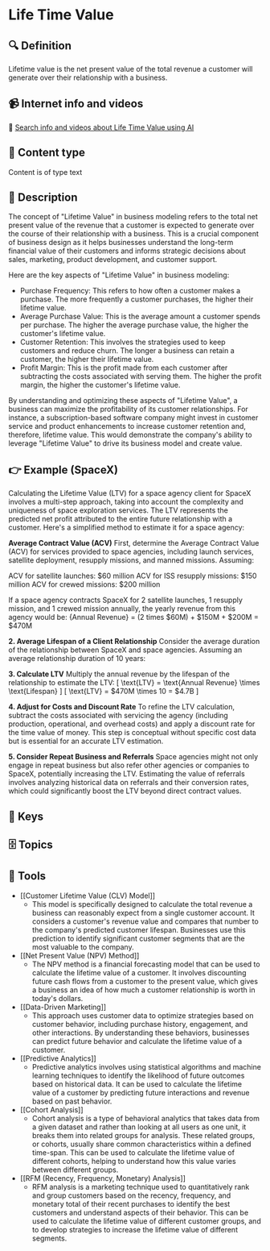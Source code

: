
# Life Time Value


## 🔍 Definition
Lifetime value is the net present value of the total revenue a customer will generate over their relationship with a business.


## 📹 Internet info and videos
🤖 [Search info and videos about Life Time Value using AI](https://www.perplexity.ai/search?q=videos+about+Life+Time+Value:+Lifetime+value+is+the+net+present+value+of+the+total+revenue+a+customer+will+generate+over+their+relationship+with+a+business.
)

## 📰 Content type 
Content is of type text

## 📖 Description
The concept of "Lifetime Value" in business modeling refers to the total net present value of the revenue that a customer is expected to generate over the course of their relationship with a business. This is a crucial component of business design as it helps businesses understand the long-term financial value of their customers and informs strategic decisions about sales, marketing, product development, and customer support.

Here are the key aspects of "Lifetime Value" in business modeling:

- Purchase Frequency: This refers to how often a customer makes a purchase. The more frequently a customer purchases, the higher their lifetime value.
- Average Purchase Value: This is the average amount a customer spends per purchase. The higher the average purchase value, the higher the customer's lifetime value.
- Customer Retention: This involves the strategies used to keep customers and reduce churn. The longer a business can retain a customer, the higher their lifetime value.
- Profit Margin: This is the profit made from each customer after subtracting the costs associated with serving them. The higher the profit margin, the higher the customer's lifetime value.

By understanding and optimizing these aspects of "Lifetime Value", a business can maximize the profitability of its customer relationships. For instance, a subscription-based software company might invest in customer service and product enhancements to increase customer retention and, therefore, lifetime value. This would demonstrate the company's ability to leverage "Lifetime Value" to drive its business model and create value.

## 👉 Example (SpaceX)

Calculating the Lifetime Value (LTV) for a space agency client for SpaceX involves a multi-step approach, taking into account the complexity and uniqueness of space exploration services. The LTV represents the predicted net profit attributed to the entire future relationship with a customer. Here's a simplified method to estimate it for a space agency:

**Average Contract Value (ACV)**
First, determine the Average Contract Value (ACV) for services provided to space agencies, including launch services, satellite deployment, resupply missions, and manned missions. Assuming:

ACV for satellite launches: $60 million
ACV for ISS resupply missions: $150 million
ACV for crewed missions: $200 million

If a space agency contracts SpaceX for 2 satellite launches, 1 resupply mission, and 1 crewed mission annually, the yearly revenue from this agency would be:
{Annual Revenue} = (2 times $60M) + $150M + $200M = $470M

**2. Average Lifespan of a Client Relationship**
Consider the average duration of the relationship between SpaceX and space agencies. Assuming an average relationship duration of 10 years:

**3. Calculate LTV**
Multiply the annual revenue by the lifespan of the relationship to estimate the LTV:
\[ \text{LTV} = \text{Annual Revenue} \times \text{Lifespan} \]
\[ \text{LTV} = \$470M \times 10 = \$4.7B \]

**4. Adjust for Costs and Discount Rate**
To refine the LTV calculation, subtract the costs associated with servicing the agency (including production, operational, and overhead costs) and apply a discount rate for the time value of money. This step is conceptual without specific cost data but is essential for an accurate LTV estimation.

**5. Consider Repeat Business and Referrals**
Space agencies might not only engage in repeat business but also refer other agencies or companies to SpaceX, potentially increasing the LTV. Estimating the value of referrals involves analyzing historical data on referrals and their conversion rates, which could significantly boost the LTV beyond direct contract values.


## 🔑 Keys



## 🗄️ Topics


## 🧰 Tools
- [[Customer Lifetime Value (CLV) Model]]
  - This model is specifically designed to calculate the total revenue a business can reasonably expect from a single customer account. It considers a customer's revenue value and compares that number to the company's predicted customer lifespan. Businesses use this prediction to identify significant customer segments that are the most valuable to the company.
- [[Net Present Value (NPV) Method]]
  - The NPV method is a financial forecasting model that can be used to calculate the lifetime value of a customer. It involves discounting future cash flows from a customer to the present value, which gives a business an idea of how much a customer relationship is worth in today's dollars.
- [[Data-Driven Marketing]]
  - This approach uses customer data to optimize strategies based on customer behavior, including purchase history, engagement, and other interactions. By understanding these behaviors, businesses can predict future behavior and calculate the lifetime value of a customer.
- [[Predictive Analytics]]
  - Predictive analytics involves using statistical algorithms and machine learning techniques to identify the likelihood of future outcomes based on historical data. It can be used to calculate the lifetime value of a customer by predicting future interactions and revenue based on past behavior.
- [[Cohort Analysis]]
  - Cohort analysis is a type of behavioral analytics that takes data from a given dataset and rather than looking at all users as one unit, it breaks them into related groups for analysis. These related groups, or cohorts, usually share common characteristics within a defined time-span. This can be used to calculate the lifetime value of different cohorts, helping to understand how this value varies between different groups.
- [[RFM (Recency, Frequency, Monetary) Analysis]]
  - RFM analysis is a marketing technique used to quantitatively rank and group customers based on the recency, frequency, and monetary total of their recent purchases to identify the best customers and understand aspects of their behavior. This can be used to calculate the lifetime value of different customer groups, and to develop strategies to increase the lifetime value of different segments.

